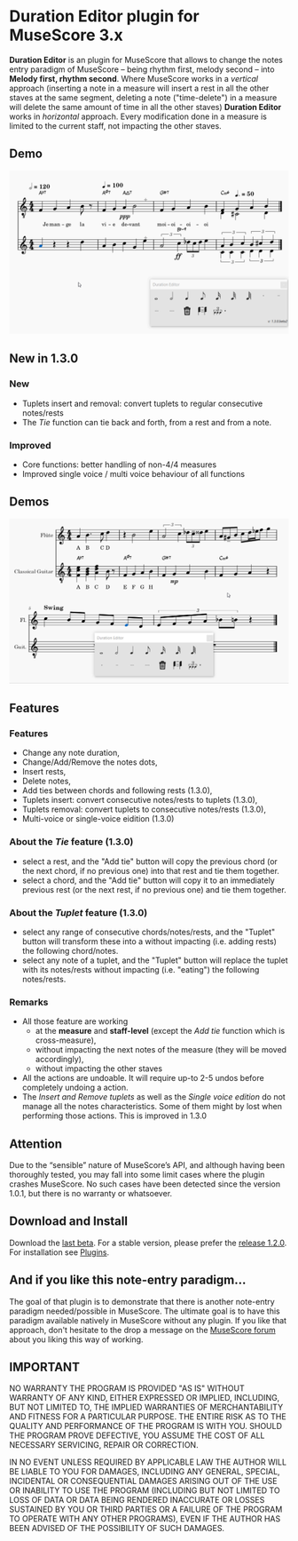 
# Duration Editor plugin for MuseScore 3.x
**Duration Editor** is an plugin for MuseScore that allows to change the notes entry paradigm of MuseScore – being rhythm first, melody second – into **Melody first, rhythm second**. 
Where MuseScore works in a *vertical* approach (inserting a note in a measure will insert a rest in all the other staves at the same segment, deleting a note ("time-delete") in a measure will delete the same amount of time in all the other staves) **Duration Editor** works in *horizontal* approach. Every modification done in a measure is limited to the current staff, not impacting the other staves.

## Demo ##
![Duration Editor in action](/demo/demo.gif)



## New in 1.3.0
### New
* Tuplets insert and removal:  convert tuplets to regular consecutive notes/rests
* The _Tie_ function can tie back and forth, from a rest and from a note.

### Improved
* Core functions: better handling of non-4/4 measures
* Improved single voice / multi voice behaviour of all functions


## Demos
![Duration Editor in action](/demo/demotuplets.gif)



## Features ##

### Features ###
* Change any note duration, 
* Change/Add/Remove the notes dots,
* Insert rests,
* Delete notes, 
* Add ties between chords and following rests (1.3.0), 
* Tuplets insert: convert consecutive notes/rests to tuplets (1.3.0),
* Tuplets removal: convert tuplets to consecutive notes/rests (1.3.0),
* Multi-voice or single-voice eidition (1.3.0)

### About the _Tie_ feature (1.3.0)
* select a rest, and the "Add tie" button will copy the previous chord (or the next chord, if no previous one) into that rest and tie them together.
* select a chord, and the "Add tie" button will copy it to an immediately previous rest (or the next rest, if no previous one) and tie them together.

### About the _Tuplet_ feature (1.3.0)
* select any range of consecutive chords/notes/rests, and the "Tuplet" button will transform these into a without impacting (i.e. adding rests) the following chord/notes.
* select any note of a tuplet, and the "Tuplet" button will replace the tuplet with its notes/rests without impacting (i.e. "eating") the following notes/rests.

### Remarks ###
* All those feature are working 
	* at the **measure** and **staff-level** (except the _Add tie_ function which is cross-measure), 
	* without impacting the next notes of the measure (they will be moved accordingly), 
	* without impacting the other staves
* All the actions are undoable. It will require up-to 2-5 undos before completely undoing a action.
* The _Insert and Remove tuplets_ as well as the _Single voice edition_ do not manage all the notes characteristics. Some of them might by lost when performing those actions. This is improved in 1.3.0

## Attention ##
Due to the “sensible” nature of MuseScore’s API, and although having been thoroughly tested, you may fall into some limit cases where the plugin crashes MuseScore. No such cases have been detected since the version 1.0.1, but there is no warranty or whatsoever.

## Download and Install ##
Download the [last beta](https://github.com/lgvr123/musescore-elementanalyser/releases "1.3.0 beta2").
For a stable version, please prefer the [release 1.2.0](https://github.com/lgvr123/musescore-durationeditor/releases/tag/1.2.0 "release 1.2.0").
For installation see [Plugins](https://musescore.org/en/handbook/3/plugins "handbook").

## And if you like this note-entry paradigm... ##
The goal of that plugin is to demonstrate that there is another note-entry paradigm needed/possible in MuseScore.
The ultimate goal is to have this paradigm available natively in MuseScore without any plugin.
If you like that approach, don't hesitate to the drop a message on the [MuseScore forum](https://musescore.org/en/node/321244) about you liking this way of working. 


## IMPORTANT
NO WARRANTY THE PROGRAM IS PROVIDED "AS IS" WITHOUT WARRANTY OF ANY KIND, EITHER EXPRESSED OR IMPLIED, INCLUDING, BUT NOT LIMITED TO, THE IMPLIED WARRANTIES OF MERCHANTABILITY AND FITNESS FOR A PARTICULAR PURPOSE. THE ENTIRE RISK AS TO THE QUALITY AND PERFORMANCE OF THE PROGRAM IS WITH YOU. SHOULD THE PROGRAM PROVE DEFECTIVE, YOU ASSUME THE COST OF ALL NECESSARY SERVICING, REPAIR OR CORRECTION.

IN NO EVENT UNLESS REQUIRED BY APPLICABLE LAW THE AUTHOR WILL BE LIABLE TO YOU FOR DAMAGES, INCLUDING ANY GENERAL, SPECIAL, INCIDENTAL OR CONSEQUENTIAL DAMAGES ARISING OUT OF THE USE OR INABILITY TO USE THE PROGRAM (INCLUDING BUT NOT LIMITED TO LOSS OF DATA OR DATA BEING RENDERED INACCURATE OR LOSSES SUSTAINED BY YOU OR THIRD PARTIES OR A FAILURE OF THE PROGRAM TO OPERATE WITH ANY OTHER PROGRAMS), EVEN IF THE AUTHOR HAS BEEN ADVISED OF THE POSSIBILITY OF SUCH DAMAGES.


